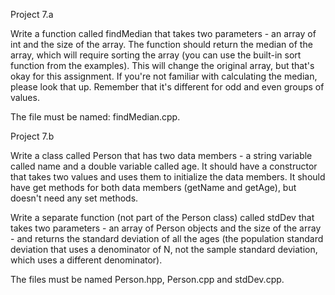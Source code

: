 Project 7.a

Write a function called findMedian that takes two parameters - an array of int and the size of the array.  The function should return the median of the array, which will require sorting the array (you can use the built-in sort function from the examples).  This will change the original array, but that's okay for this assignment.  If you're not familiar with calculating the median, please look that up.  Remember that it's different for odd and even groups of values.

The file must be named: findMedian.cpp.

 

Project 7.b

Write a class called Person that has two data members - a string variable called name and a double variable called age.  It should have a constructor that takes two values and uses them to initialize the data members.  It should have get methods for both data members (getName and getAge), but doesn't need any set methods.

Write a separate function (not part of the Person class) called stdDev that takes two parameters - an array of Person objects and the size of the array - and returns the standard deviation of all the ages (the population standard deviation that uses a denominator of N, not the sample standard deviation, which uses a different denominator).  

The files must be named Person.hpp, Person.cpp and stdDev.cpp.
